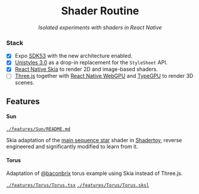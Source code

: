 <h1 align="center">Shader Routine</h1>
<p align="center"><i>Isolated experiments with shaders in React Native</i></p>

### Stack

- [x] Expo [SDK53](https://expo.dev/changelog/sdk-53-beta) with the new architecture enabled.
- [x] [Unistyles 3.0](https://www.unistyl.es/v3/start/introduction) as a drop-in replacement for the `StyleSheet` API.
- [x] [React Native Skia](https://shopify.github.io/react-native-skia/) to render 2D and image-based shaders.
- [ ] [Three.js]() together with [React Native WebGPU](https://github.com/wcandillon/react-native-webgpu) and [TypeGPU](https://docs.swmansion.com/TypeGPU/integration/react-native/) to render 3D scenes.

## Features

#### Sun

[`./features/Sun/README.md`](./features/Sun/README.md)

Skia adaptation of the [main sequence star](https://www.shadertoy.com/view/4dXGR4) shader in [Shadertoy](https://www.shadertoy.com/), reverse engineered and significantly modified to learn from it.


#### Torus
 Adaptation of [@baconbrix](https://x.com/baconbrix/status/1924919835420504339) torus example using Skia instead of Three.js.

[`./features/Torus/Torus.tsx`](./features/Torus/Torus.tsx)
[`./features/Torus/Torus.sksl`](./features/Torus/Torus.sksl)
